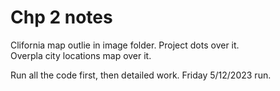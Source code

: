 # Chp 2 notes 

Clifornia map outlie in image folder. Project dots over it.  
Overpla city locations map over it.  

Run all the code first, then detailed work. Friday 5/12/2023 run.  
